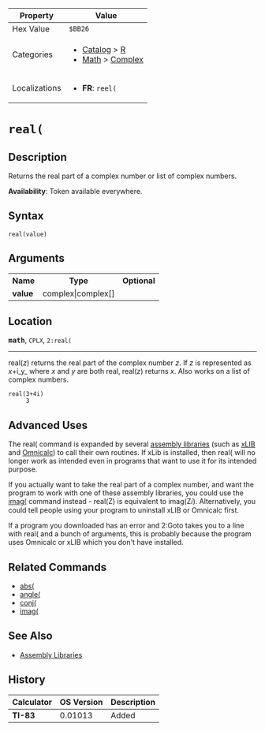 | Property      | Value |
|---------------|-------|
| Hex Value     | `$BB26`|
| Categories    | <ul><li>[Catalog](<../categories/Catalog.md>) > [R](<../categories/Catalog.md#R>)</li><li>[Math](<../categories/Math.md>) > [Complex](<../categories/Math.md#Complex>)</li></ul> |
| Localizations | <ul><li><b>FR</b>: `reel(`</li></ul> |

# `real(`

## Description
Returns the real part of a complex number or list of complex numbers.


<b>Availability</b>: Token available everywhere.

## Syntax
`real(value)`

## Arguments
<table>
<tr><th>Name</th><th>Type</th><th>Optional</th></tr>

<tr><td><b>value</b></td><td>complex|complex[]</td><td></td></tr>

</table>

## Location
<tt><kbd><b>math</b></kbd></tt>, `CPLX`, `2:real(`
<hr>

real(_z_) returns the real part of the complex number _z_. If _z_ is represented as _x_+i_y_ where _x_ and _y_ are both real, real(_z_) returns _x_. Also works on a list of complex numbers.

```ti-basic
real(3+4i)
     3
```

## Advanced Uses

The real( command is expanded by several [assembly libraries](/asmlibs) (such as [xLIB](/xlib) and [Omnicalc](/omnicalc)) to call their own routines. If xLib is installed, then real( will no longer work as intended even in programs that want to use it for its intended purpose.

If you actually want to take the real part of a complex number, and want the program to work with one of these assembly libraries, you could use the [imag(](/imag) command instead - real(Z) is equivalent to imag(Z𝑖). Alternatively, you could tell people using your program to uninstall xLIB or Omnicalc first.

If a program you downloaded has an error and 2:Goto takes you to a line with real( and a bunch of arguments, this is probably because the program uses Omnicalc or xLIB which you don't have installed.

## Related Commands

*   [abs(](/abs)
*   [angle(](/angle)
*   [conj(](/conj)
*   [imag(](/imag)

## See Also

*   [Assembly Libraries](/asmlibs)

## History
| Calculator | OS Version | Description |
|------------|------------|-------------|
| <b>TI-83</b> | 0.01013 | Added |


